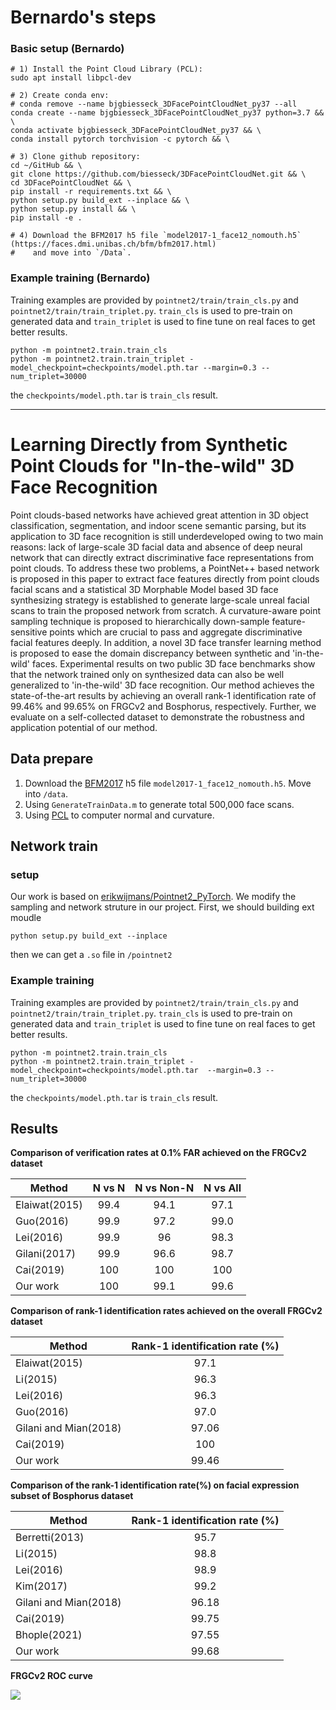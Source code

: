 # Bernardo's steps

### Basic setup (Bernardo)
```
# 1) Install the Point Cloud Library (PCL):
sudo apt install libpcl-dev

# 2) Create conda env:
# conda remove --name bjgbiesseck_3DFacePointCloudNet_py37 --all
conda create --name bjgbiesseck_3DFacePointCloudNet_py37 python=3.7 && \
conda activate bjgbiesseck_3DFacePointCloudNet_py37 && \
conda install pytorch torchvision -c pytorch && \

# 3) Clone github repository:
cd ~/GitHub && \
git clone https://github.com/biesseck/3DFacePointCloudNet.git && \
cd 3DFacePointCloudNet && \
pip install -r requirements.txt && \
python setup.py build_ext --inplace && \
python setup.py install && \
pip install -e .

# 4) Download the BFM2017 h5 file `model2017-1_face12_nomouth.h5` (https://faces.dmi.unibas.ch/bfm/bfm2017.html)
#    and move into `/Data`.
```


### Example training (Bernardo)
Training examples are provided by `pointnet2/train/train_cls.py` and `pointnet2/train/train_triplet.py`. `train_cls` is used to pre-train on generated data and `train_triplet` is used to fine tune on real faces to get better results.  
```
python -m pointnet2.train.train_cls
python -m pointnet2.train.train_triplet -model_checkpoint=checkpoints/model.pth.tar --margin=0.3 --num_triplet=30000
```
the `checkpoints/model.pth.tar` is `train_cls` result.

___



# Learning Directly from Synthetic Point Clouds for "In-the-wild" 3D Face Recognition

Point clouds-based networks have achieved great attention in 3D object classification, segmentation, and indoor scene semantic parsing, but its application to 3D face recognition is still underdeveloped owing to two main reasons: lack of large-scale 3D facial data and absence of deep neural network that can directly extract discriminative face representations from point clouds. To address these two problems, a PointNet++ based network is proposed in this paper to extract face features directly from point clouds facial scans and a statistical 3D Morphable Model based 3D face synthesizing strategy is established to generate large-scale unreal facial scans to train the proposed network from scratch. A curvature-aware point sampling technique is proposed to hierarchically down-sample feature-sensitive points which are crucial to pass and aggregate discriminative facial features deeply. In addition, a novel 3D face transfer learning method is proposed to ease the domain discrepancy between synthetic and 'in-the-wild' faces.
Experimental results on two public 3D face benchmarks show that the network trained only on synthesized data can also be well generalized to 'in-the-wild' 3D face recognition. Our method achieves the state-of-the-art results by achieving an overall rank-1 identification rate of 99.46\% and 99.65\% on FRGCv2 and Bosphorus, respectively. Further, we evaluate on a self-collected dataset to demonstrate the robustness and application potential of our method.

## Data prepare
1. Download the [BFM2017](https://faces.dmi.unibas.ch/bfm/bfm2017.html) h5 file `model2017-1_face12_nomouth.h5`. Move into `/data`.  
2. Using `GenerateTrainData.m` to generate total 500,000 face scans.
3. Using [PCL](http://pointclouds.org/) to computer normal and curvature.

## Network train
### setup
Our work is based on [erikwijmans/Pointnet2_PyTorch](https://github.com/erikwijmans/Pointnet2_PyTorch). We modify the sampling and network struture in our project.
First, we should building ext moudle  
```
python setup.py build_ext --inplace
```
then we can get a `.so` file in `/pointnet2`  
### Example training
Training examples are provided by `pointnet2/train/train_cls.py` and `pointnet2/train/train_triplet.py`. `train_cls` is used to pre-train on generated data and `train_triplet` is used to fine tune on real faces to get better results.  
```
python -m pointnet2.train.train_cls
python -m pointnet2.train.train_triplet -model_checkpoint=checkpoints/model.pth.tar  --margin=0.3 --num_triplet=30000
```
the `checkpoints/model.pth.tar` is `train_cls` result.

## Results
**Comparison of verification rates at 0.1% FAR achieved on the FRGCv2 dataset**

Method  | N vs N | N vs Non-N | N vs All 
------------- | :-----------:|:-----------: |:-----------: 
Elaiwat(2015)  | 99.4 | 94.1 | 97.1 
Guo(2016)  | 99.9 | 97.2 | 99.0 
Lei(2016) | 99.9 | 96 | 98.3 
Gilani(2017) | 99.9 | 96.6 | 98.7 
Cai(2019) | 100 | 100 | 100 
Our work | 100 | 99.1 | 99.6 

**Comparison of rank-1 identification rates achieved on the overall FRGCv2 dataset**

| Method                | Rank-1 identification rate (%) |
| --------------------- | :----------------------------: |
| Elaiwat(2015)         |              97.1              |
| Li(2015)              |              96.3              |
| Lei(2016)             |              96.3              |
| Guo(2016)             |              97.0              |
| Gilani and Mian(2018) |             97.06              |
| Cai(2019)             |              100               |
| Our work              |             99.46              |

**Comparison of the rank-1 identification rate(%) on facial expression subset of Bosphorus dataset**

Method  | Rank-1 identification rate (%) 
------------- | :-----------:
Berretti(2013)  | 95.7 
Li(2015)  | 98.8 
Lei(2016) | 98.9 
Kim(2017) | 99.2 
Gilani and Mian(2018) | 96.18 
Cai(2019) | 99.75 
Bhople(2021) | 97.55 
Our work | 99.68 

**FRGCv2 ROC curve**

![](https://github.com/alfredtorres/3DFacePointCloudNet/blob/master/img/frgc_result.png)
